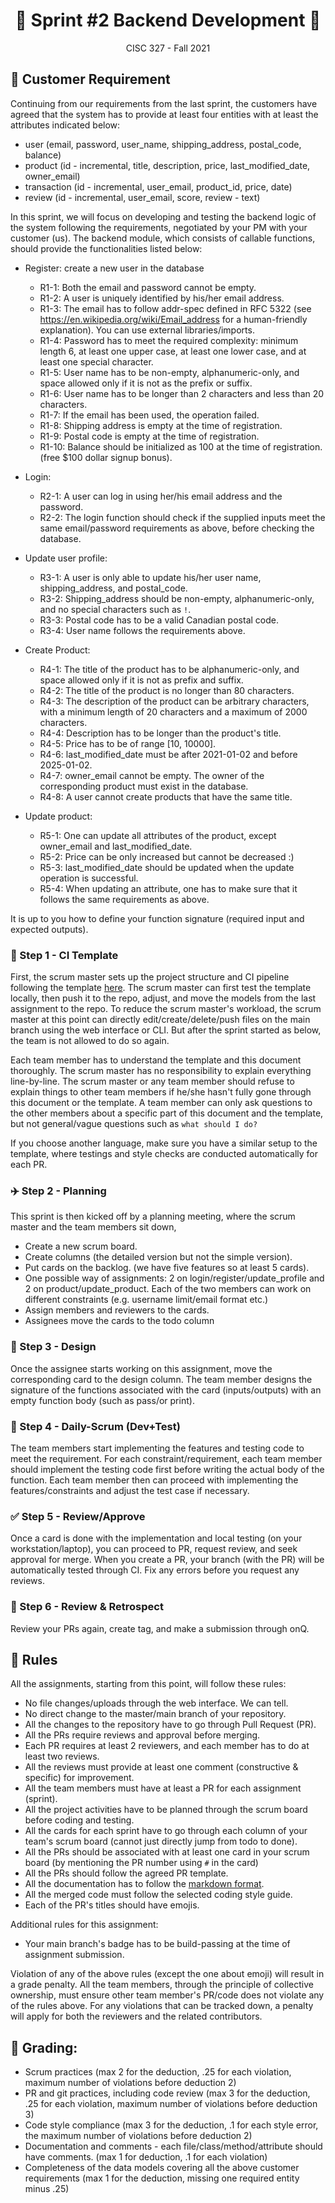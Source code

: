 <h1 align='center'>🍿 Sprint #2 Backend Development 🍿</h1>

<p align='center'>CISC 327  -  Fall 2021</p>


## 💺 Customer Requirement

Continuing from our requirements from the last sprint, the customers have agreed that the system has to provide at least four entities with at least the attributes indicated below: 

- user (email, password, user_name, shipping_address, postal_code, balance)
- product (id - incremental, title, description, price, last_modified_date, owner_email)
- transaction (id - incremental, user_email, product_id, price, date)
- review (id - incremental, user_email, score, review - text)

In this sprint, we will focus on developing and testing the backend logic of the system following the requirements, negotiated by your PM with your customer (us). 
The backend module, which consists of callable functions, should provide the functionalities listed below:

- Register: create a new user in the database
  - R1-1: Both the email and password cannot be empty.
  - R1-2: A user is uniquely identified by his/her email address.
  - R1-3: The email has to follow addr-spec defined in RFC 5322 (see https://en.wikipedia.org/wiki/Email_address for a human-friendly explanation). You can use external libraries/imports.
  - R1-4: Password has to meet the required complexity: minimum length 6, at least one upper case, at least one lower case, and at least one special character.
  - R1-5: User name has to be non-empty, alphanumeric-only, and space allowed only if it is not as the prefix or suffix.
  - R1-6: User name has to be longer than 2 characters and less than 20 characters.
  - R1-7: If the email has been used, the operation failed. 
  - R1-8: Shipping address is empty at the time of registration.
  - R1-9: Postal code is empty at the time of registration.
  - R1-10: Balance should be initialized as 100 at the time of registration. (free $100 dollar signup bonus). 

- Login: 
  - R2-1: A user can log in using her/his email address and the password. 
  - R2-2: The login function should check if the supplied inputs meet the same email/password requirements as above, before checking the database.

- Update user profile:
  - R3-1: A user is only able to update his/her user name, shipping_address, and postal_code.
  - R3-2: Shipping_address should be non-empty, alphanumeric-only, and no special characters such as `!`.
  - R3-3: Postal code has to be a valid Canadian postal code. 
  - R3-4: User name follows the requirements above.

- Create Product:
  - R4-1: The title of the product has to be alphanumeric-only, and space allowed only if it is not as prefix and suffix.
  - R4-2: The title of the product is no longer than 80 characters.
  - R4-3: The description of the product can be arbitrary characters, with a minimum length of 20 characters and a maximum of 2000 characters.
  - R4-4: Description has to be longer than the product's title. 
  - R4-5: Price has to be of range [10, 10000].
  - R4-6: last_modified_date must be after 2021-01-02 and before 2025-01-02.
  - R4-7: owner_email cannot be empty. The owner of the corresponding product must exist in the database.
  - R4-8: A user cannot create products that have the same title.

- Update product:
  - R5-1: One can update all attributes of the product, except owner_email and last_modified_date.
  - R5-2: Price can be only increased but cannot be decreased :) 
  - R5-3: last_modified_date should be updated when the update operation is successful.
  - R5-4: When updating an attribute, one has to make sure that it follows the same requirements as above. 

It is up to you how to define your function signature (required input and expected outputs). 

### 🍱 Step 1 - CI Template

First, the scrum master sets up the project structure and CI pipeline following the template [here](https://github.com/CISC-CMPE-327/Python-CI-2021). 
The scrum master can first test the template locally, then push it to the repo, adjust, and move the models from the last assignment to the repo.
To reduce the scrum master's workload, the scrum master at this point can directly edit/create/delete/push files on the main branch using the web interface or CLI.
But after the sprint started as below, the team is not allowed to do so again. 

Each team member has to understand the template and this document thoroughly. 
The scrum master has no responsibility to explain everything line-by-line. 
The scrum master or any team member should refuse to explain things to other team members if he/she hasn't fully gone through this document or the template.
A team member can only ask questions to the other members about a specific part of this document and the template, but not general/vague questions such as `what should I do?` 

If you choose another language, make sure you have a similar setup to the template, where testings and style checks are conducted automatically for each PR.


### ✈️ Step 2 - Planning

This sprint is then kicked off by a planning meeting, where the scrum master and the team members sit down, 
- Create a new scrum board.
- Create columns (the detailed version but not the simple version).
- Put cards on the backlog. (we have five features so at least 5 cards).
- One possible way of assignments: 2 on login/register/update_profile and 2 on product/update_product. Each of the two members can work on different constraints (e.g. username limit/email format etc.)
- Assign members and reviewers to the cards.
- Assignees move the cards to the todo column


### 🎨 Step 3 - Design

Once the assignee starts working on this assignment, move the corresponding card to the design column.
The team member designs the signature of the functions associated with the card (inputs/outputs) with an empty function body (such as pass/or print). 

### 🚀 Step 4 - Daily-Scrum (Dev+Test)

The team members start implementing the features and testing code to meet the requirement. 
For each constraint/requirement, each team member should implement the testing code first before writing the actual body of the function. 
Each team member then can proceed with implementing the features/constraints and adjust the test case if necessary. 


### ✅ Step 5 - Review/Approve
Once a card is done with the implementation and local testing (on your workstation/laptop), you can proceed to PR, request review, and seek approval for merge. 
When you create a PR, your branch (with the PR) will be automatically tested through CI. Fix any errors before you request any reviews. 


### 📝 Step 6 - Review & Retrospect
Review your PRs again, create tag, and make a submission through onQ.  


## 💺 Rules

All the assignments, starting from this point, will follow these rules:

- No file changes/uploads through the web interface. We can tell.
- No direct change to the master/main branch of your repository. 
- All the changes to the repository have to go through Pull Request (PR).
- All the PRs require reviews and approval before merging. 
- Each PR requires at least 2 reviewers, and each member has to do at least two reviews.
- All the reviews must provide at least one comment (constructive & specific) for improvement. 
- All the team members must have at least a PR for each assignment (sprint).
- All the project activities have to be planned through the scrum board before coding and testing.
- All the cards for each sprint have to go through each column of your team's scrum board (cannot just directly jump from todo to done).
- All the PRs should be associated with at least one card in your scrum board (by mentioning the PR number using `#` in the card)
- All the PRs should follow the agreed PR template.
- All the documentation has to follow the [markdown format](https://guides.github.com/features/mastering-markdown/).
- All the merged code must follow the selected coding style guide. 
- Each of the PR's titles should have emojis. 

Additional rules for this assignment:
- Your main branch's badge has to be build-passing at the time of assignment submission. 


Violation of any of the above rules (except the one about emoji) will result in a grade penalty.
All the team members, through the principle of collective ownership, must ensure other team member's PR/code does not violate any of the rules above.
For any violations that can be tracked down, a penalty will apply for both the reviewers and the related contributors. 

## 💺 Grading:

- Scrum practices (max 2 for the deduction, .25 for each violation, maximum number of violations before deduction 2)
- PR and git practices, including code review (max 3 for the deduction, .25 for each violation, maximum number of violations before deduction 3)
- Code style compliance (max 3 for the deduction, .1 for each style error, the maximum number of violations before deduction 2)
- Documentation and comments - each file/class/method/attribute should have comments. (max 1 for deduction, .1 for each violation)
- Completeness of the data models covering all the above customer requirements (max 1 for the deduction, missing one required entity minus .25)

